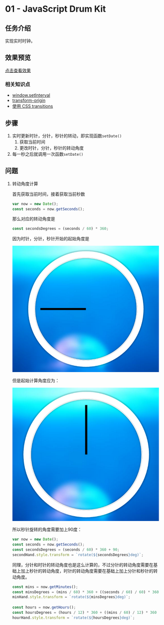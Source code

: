 # 01 - JavaScript Drum Kit 

## 任务介绍

实现实时时钟。

## 效果预览

[点击查看效果](https://miraclezys.github.io/JavaScript30/02%20-%20JS%20and%20CSS%20Clock/index-ME.html)

### 相关知识点

* [window.setInterval](https://developer.mozilla.org/zh-CN/docs/Web/API/Window/setInterval)
* [transform-origin](https://developer.mozilla.org/zh-CN/docs/Web/CSS/transform-origin)
* [使用 CSS transitions](https://developer.mozilla.org/zh-CN/docs/Web/CSS/CSS_Transitions/Using_CSS_transitions)

## 步骤

1. 实时更新时针，分针，秒针的转动，即实现函数`setDate()`
   1. 获取当前时间
   2. 更改时针，分针，秒针的转动角度
2. 每一秒之后就调用一次函数`setDate()`


## 问题

1. 转动角度计算

   首先获取当前时间，接着获取当前秒数

   ```javascript
   var now = new Date();
   const seconds = now.getSeconds();
   ```

   那么对应的转动角度是

   ```javascript
   const secondsDegrees = (seconds / 60) * 360;
   ```

   因为时针，分针，秒针开始的起始角度是

   ![clock](./image/img1.png)

   但是起始计算角度应为：

   ![clock](./image/img2.png)

   所以秒针旋转的角度需要加上90度：

   ```javascript
   var now = new Date();
   const seconds = now.getSeconds();
   const secondsDegrees = (seconds / 60) * 360 + 90;
   secondHand.style.transform = `rotate(${secondsDegrees}deg)`;
   ```

   同理，分针和时针的转动角度也是这么计算的，不过分针的转动角度需要在基础上加上秒针的转动角度，时针的转动角度需要在基础上加上分针和秒针的转动角度。

   ```javascript
   const mins = now.getMinutes();
   const minsDegrees = (mins / 60) * 360 + ((seconds / 60) / 60) * 360 + 90;
   minHand.style.transform = `rotate(${minsDegrees}deg)`;

   const hours = now.getHours();
   const hoursDegrees = (hours / 12) * 360 + ((mins / 60) / 12) * 360 + ((seconds / 60) / 60 / 12) * 360 + 90;
   hourHand.style.transform = `rotate(${hoursDegrees}deg)`;
   ```

   ​